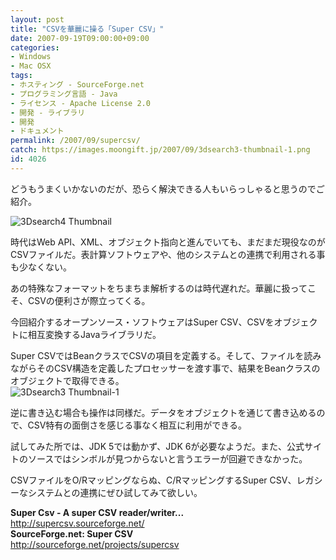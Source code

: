 ```yaml
---
layout: post
title: "CSVを華麗に操る「Super CSV」"
date: 2007-09-19T09:00:00+09:00
categories:
- Windows
- Mac OSX
tags: 
- ホスティング - SourceForge.net
- プログラミング言語 - Java
- ライセンス - Apache License 2.0
- 開発 - ライブラリ
- 開発
- ドキュメント
permalink: /2007/09/supercsv/
catch: https://images.moongift.jp/2007/09/3dsearch3-thumbnail-1.png
id: 4026
---
```

どうもうまくいかないのだが、恐らく解決できる人もいらっしゃると思うのでご紹介。   
  
 ![3Dsearch4 Thumbnail](https://images.moongift.jp/2007/09/3dsearch4-thumbnail.png)  
  
時代はWeb API、XML、オブジェクト指向と進んでいても、まだまだ現役なのがCSVファイルだ。表計算ソフトウェアや、他のシステムとの連携で利用される事も少なくない。   
  
あの特殊なフォーマットをちまちま解析するのは時代遅れだ。華麗に扱ってこそ、CSVの便利さが際立ってくる。   
  
今回紹介するオープンソース・ソフトウェアはSuper CSV、CSVをオブジェクトに相互変換するJavaライブラリだ。   
  
<!--more-->  
Super CSVではBeanクラスでCSVの項目を定義する。そして、ファイルを読みながらそのCSV構造を定義したプロセッサーを渡す事で、結果をBeanクラスのオブジェクトで取得できる。   
 ![3Dsearch3 Thumbnail-1](https://images.moongift.jp/2007/09/3dsearch3-thumbnail-1.png)  
  
逆に書き込む場合も操作は同様だ。データをオブジェクトを通じて書き込めるので、CSV特有の面倒さを感じる事なく相互に利用ができる。   
  
試してみた所では、JDK 5では動かず、JDK 6が必要なようだ。また、公式サイトのソースではシンボルが見つからないと言うエラーが回避できなかった。   
  
CSVファイルをO/Rマッピングならぬ、C/RマッピングするSuper CSV、レガシーなシステムとの連携にぜひ試してみて欲しい。   
  
**Super Csv - A super CSV reader/writer...**  
[http://supercsv.sourceforge.net/   
](http://supercsv.sourceforge.net/) **SourceForge.net: Super CSV**  
[http://sourceforge.net/projects/supercsv   
](http://sourceforge.net/projects/supercsv)

